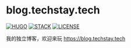 # blog.techstay.tech

[![HUGO](https://img.shields.io/badge/FRAMEWORK-HUGO-blue?style=for-the-badge&logo=hugo)](https://gohugo.io)
[![STACK](https://img.shields.io/badge/THEME-STACK-green?style=for-the-badge&logo=hugo)](https://github.com/CaiJimmy/hugo-theme-stack)
[![LICENSE](https://img.shields.io/badge/LICENSE-CC--BY--NC--ND%204.0-orange?style=for-the-badge)](https://creativecommons.org/licenses/by-nc-nd/4.0/deed.zh)

我的独立博客，欢迎来玩 <https://blog.techstay.tech>
